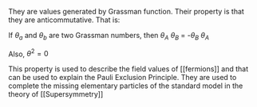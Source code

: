 They are values generated by Grassman function.
Their property is that they are anticommutative. That is:

If $\theta_a$ and $\theta_b$ are two Grassman numbers,
then $\theta_A$ $\theta_B$ = -$\theta_B$ $\theta_A$

Also, $\theta^2=0$   

This property is used to describe the field values of [[fermions]] and that can be used to explain the Pauli Exclusion Principle.
They are used to complete the missing elementary particles of the standard model in the theory of [[Supersymmetry]]